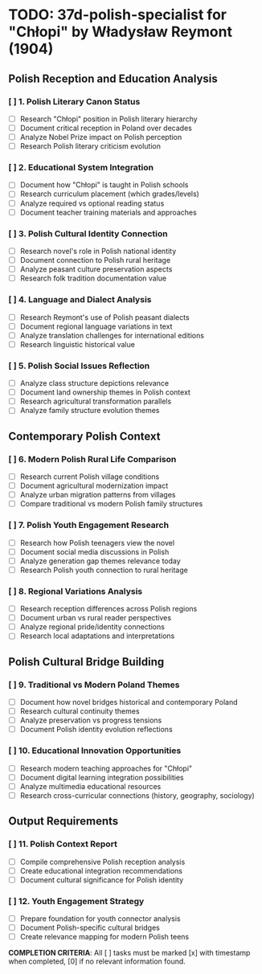# TODO: 37d-polish-specialist for "Chłopi" by Władysław Reymont (1904)

## Polish Reception and Education Analysis

### [ ] 1. Polish Literary Canon Status
- [ ] Research "Chłopi" position in Polish literary hierarchy
- [ ] Document critical reception in Poland over decades
- [ ] Analyze Nobel Prize impact on Polish perception
- [ ] Research Polish literary criticism evolution

### [ ] 2. Educational System Integration
- [ ] Document how "Chłopi" is taught in Polish schools
- [ ] Research curriculum placement (which grades/levels)
- [ ] Analyze required vs optional reading status
- [ ] Document teacher training materials and approaches

### [ ] 3. Polish Cultural Identity Connection
- [ ] Research novel's role in Polish national identity
- [ ] Document connection to Polish rural heritage
- [ ] Analyze peasant culture preservation aspects
- [ ] Research folk tradition documentation value

### [ ] 4. Language and Dialect Analysis
- [ ] Research Reymont's use of Polish peasant dialects
- [ ] Document regional language variations in text
- [ ] Analyze translation challenges for international editions
- [ ] Research linguistic historical value

### [ ] 5. Polish Social Issues Reflection
- [ ] Analyze class structure depictions relevance
- [ ] Document land ownership themes in Polish context
- [ ] Research agricultural transformation parallels
- [ ] Analyze family structure evolution themes

## Contemporary Polish Context

### [ ] 6. Modern Polish Rural Life Comparison
- [ ] Research current Polish village conditions
- [ ] Document agricultural modernization impact
- [ ] Analyze urban migration patterns from villages
- [ ] Compare traditional vs modern Polish family structures

### [ ] 7. Polish Youth Engagement Research
- [ ] Research how Polish teenagers view the novel
- [ ] Document social media discussions in Polish
- [ ] Analyze generation gap themes relevance today
- [ ] Research Polish youth connection to rural heritage

### [ ] 8. Regional Variations Analysis
- [ ] Research reception differences across Polish regions
- [ ] Document urban vs rural reader perspectives
- [ ] Analyze regional pride/identity connections
- [ ] Research local adaptations and interpretations

## Polish Cultural Bridge Building

### [ ] 9. Traditional vs Modern Poland Themes
- [ ] Document how novel bridges historical and contemporary Poland
- [ ] Research cultural continuity themes
- [ ] Analyze preservation vs progress tensions
- [ ] Document Polish identity evolution reflections

### [ ] 10. Educational Innovation Opportunities
- [ ] Research modern teaching approaches for "Chłopi"
- [ ] Document digital learning integration possibilities
- [ ] Analyze multimedia educational resources
- [ ] Research cross-curricular connections (history, geography, sociology)

## Output Requirements

### [ ] 11. Polish Context Report
- [ ] Compile comprehensive Polish reception analysis
- [ ] Create educational integration recommendations
- [ ] Document cultural significance for Polish identity

### [ ] 12. Youth Engagement Strategy
- [ ] Prepare foundation for youth connector analysis
- [ ] Document Polish-specific cultural bridges
- [ ] Create relevance mapping for modern Polish teens

**COMPLETION CRITERIA**: All [ ] tasks must be marked [x] with timestamp when completed, [0] if no relevant information found.